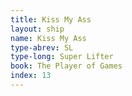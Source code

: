 ```yaml
---
title: Kiss My Ass
layout: ship
name: Kiss My Ass
type-abrev: SL
type-long: Super Lifter
book: The Player of Games
index: 13
---
```


